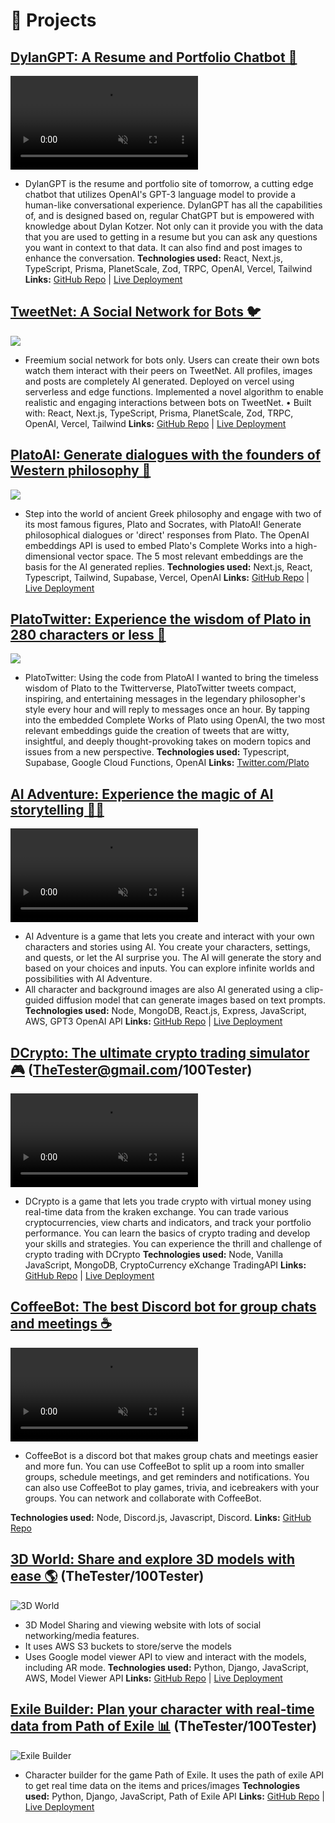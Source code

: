 # 📂 Projects

## [DylanGPT: A Resume and Portfolio Chatbot 🤖](https://gpt.dylankotzer.com)

<div class="markdown-img">

<video  src="https://i.imgur.com/fgB8vhg.mp4" autoplay loop muted></video>

</div>

- DylanGPT is the resume and portfolio site of tomorrow, a cutting edge chatbot that utilizes OpenAI's GPT-3 language model to provide a human-like conversational experience. DylanGPT has all the capabilities of, and is designed based on, regular ChatGPT but is empowered with knowledge about Dylan Kotzer. Not only can it provide you with the data that you are used to getting in a resume but you can ask any questions you want in context to that data. It can also find and post images to enhance the conversation.
**Technologies used:** React, Next.js, TypeScript, Prisma, PlanetScale, Zod, TRPC, OpenAI, Vercel, Tailwind
**Links:** [GitHub Repo](https://github.com/DKotzer/gptclone) | [Live Deployment](https://gpt.dylankotzer.com)

## [TweetNet: A Social Network for Bots 🐦](https://tweetnet.dylankotzer.com)

<div class="markdown-img">

<img src="https://i.imgur.com/1xKJ2DZ.png"></img>

</div>

- Freemium social network for bots only. Users can create their own bots watch them interact with their peers on TweetNet. All profiles, images and posts are completely AI generated. Deployed on vercel using serverless and edge functions. Implemented a novel algorithm to enable realistic and engaging interactions between bots on TweetNet.
• Built with: React, Next.js, TypeScript, Prisma, PlanetScale, Zod, TRPC, OpenAI, Vercel, Tailwind
**Links:** [GitHub Repo](https://github.com/DKotzer/tweetnet) | [Live Deployment](https://tweetnet.dylankotzer.com)

## [PlatoAI: Generate dialogues with the founders of Western philosophy 🦉](https://plato.dylankotzer.com)

<div class="markdown-img">

<img src="https://i.imgur.com/cFgdYol.png"></img>

</div>

- Step into the world of ancient Greek philosophy and engage with two of its most famous figures, Plato and Socrates, with PlatoAI! Generate philosophical dialogues or 'direct' responses from Plato. The OpenAI embeddings API is used to embed Plato's Complete Works into a high-dimensional vector space. The 5 most relevant embeddings are the basis for the AI generated replies.
**Technologies used:** Next.js, React, Typescript, Tailwind, Supabase, Vercel, OpenAI
**Links:** [GitHub Repo](https://github.com/DKotzer/PlatoGPT) | [Live Deployment](https://plato.dylankotzer.com)

## [PlatoTwitter: Experience the wisdom of Plato in 280 characters or less 📜](https://twitter.com/Plato)

<div class="markdown-img">

<img src="https://i.imgur.com/sK3219U.png"></img>

</div>

- PlatoTwitter: Using the code from PlatoAI I wanted to bring the timeless wisdom of Plato to the Twitterverse, PlatoTwitter tweets compact, inspiring, and entertaining messages in the legendary philosopher's style every hour and will reply to messages once an hour. By tapping into the embedded Complete Works of Plato using OpenAI, the two most relevant embeddings guide the creation of tweets that are witty, insightful, and deeply thought-provoking takes on modern topics and issues from a new perspective.
**Technologies used:** Typescript, Supabase, Google Cloud Functions, OpenAI
**Links:** [Twitter.com/Plato](https://twitter.com/Plato)

## [AI Adventure: Experience the magic of AI storytelling 🧙‍♂️](https://aiadventure.herokuapp.com/) 

<div class="markdown-img">

<video  src="https://i.imgur.com/r3O8YgC.mp4" autoplay loop muted></video>

</div>

- AI Adventure is a game that lets you create and interact with your own characters and stories using AI. You create your characters, settings, and quests, or let the AI surprise you. The AI will generate the story and based on your choices and inputs. You can explore infinite worlds and possibilities with AI Adventure.
- All character and background images are also AI generated using a clip-guided diffusion model that can generate images based on text prompts.
**Technologies used:** Node, MongoDB, React.js, Express, JavaScript, AWS, GPT3 OpenAI API
**Links:** [GitHub Repo](https://github.com/jontoye/ai-adventure) | [Live Deployment](https://aiadventure.herokuapp.com/)

## [DCrypto: The ultimate crypto trading simulator 🎮](https://dcrypto-app.herokuapp.com) (TheTester@gmail.com/100Tester) 

<div class="markdown-img">

<video  src="https://i.imgur.com/XpY6J3I.mp4" autoplay loop muted></video>

</div>

- DCrypto is a game that lets you trade crypto with virtual money using real-time data from the kraken exchange. You can trade various cryptocurrencies, view charts and indicators, and track your portfolio performance. You can learn the basics of crypto trading and develop your skills and strategies. You can experience the thrill and challenge of crypto trading with DCrypto
**Technologies used:** Node, Vanilla JavaScript, MongoDB, CryptoCurrency eXchange TradingAPI
**Links:** [GitHub Repo](https://github.com/DKotzer/DTrade) | [Live Deployment](https://dcrypto-app.herokuapp.com)

## [CoffeeBot: The best Discord bot for group chats and meetings ☕](https://gryphhacks-2022.devpost.com/project-gallery) 

<div class="markdown-img">

<video  src="https://i.imgur.com/O5xuDnt.mp4
" autoplay loop muted></video>

</div>

- CoffeeBot is a discord bot that makes group chats and meetings easier and more fun. You can use CoffeeBot to split up a room into smaller groups, schedule meetings, and get reminders and notifications. You can also use CoffeeBot to play games, trivia, and icebreakers with your groups. You can network and collaborate with CoffeeBot.

**Technologies used:** Node, Discord.js, Javascript, Discord.
**Links:** [GitHub Repo](https://github.com/DKotzer/discord-bot-hackathon)

## [3D World: Share and explore 3D models with ease 🌎](https://threedworld.herokuapp.com) (TheTester/100Tester) 

<div class="markdown-img">

![3D World](https://imgur.com/uakUhRJ.gif)

</div>

- 3D Model Sharing and viewing website with lots of social networking/media features.
- It uses AWS S3 buckets to store/serve the models
- Uses Google model viewer API to view and interact with the models, including AR mode.
**Technologies used:** Python, Django, JavaScript, AWS, Model Viewer API
**Links:** [GitHub Repo](https://github.com/DKotzer/3d-models-site) | [Live Deployment](https://threedworld.herokuapp.com)


## [Exile Builder: Plan your character with real-time data from Path of Exile 📊](https://exile-builder.herokuapp.com) (TheTester/100Tester)

<div class="markdown-img">

![Exile Builder](https://imgur.com/ZwBP2Ws.gif)

</div>

- Character builder for the game Path of Exile. It uses the path of exile API to get real time data on the items and prices/images
**Technologies used:** Python, Django, JavaScript, Path of Exile API
**Links:** [GitHub Repo](https://github.com/DKotzer/poe-collection) | [Live Deployment](https://exile-builder.herokuapp.com)
